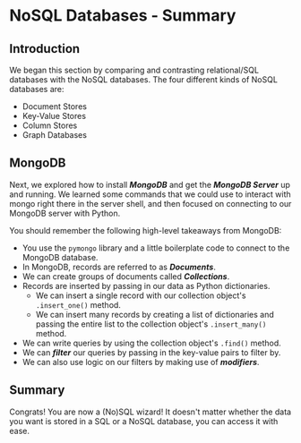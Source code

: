 
# NoSQL Databases - Summary


## Introduction

We began this section by comparing and contrasting relational/SQL databases with the NoSQL databases. The four different kinds of NoSQL databases are: 

* Document Stores
* Key-Value Stores
* Column Stores
* Graph Databases


## MongoDB

Next, we explored how to install **_MongoDB_** and get the **_MongoDB Server_** up and running. We learned some commands that we could use to interact with mongo right there in the server shell, and then focused on connecting to our MongoDB server with Python. 

You should remember the following high-level takeaways from MongoDB:

* You use the `pymongo` library and a little boilerplate code to connect to the MongoDB database. 
* In MongoDB, records are referred to as **_Documents_**. 
* We can create groups of documents called **_Collections_**. 
* Records are inserted by passing in our data as Python dictionaries. 
    * We can insert a single record with our collection object's `.insert_one()` method. 
    * We can insert many records by creating a list of dictionaries and passing the entire list to the collection object's `.insert_many()` method. 
* We can write queries by using the collection object's `.find()` method. 
* We can **_filter_** our queries by passing in the key-value pairs to filter by. 
* We can also use logic on our filters by making use of **_modifiers_**. 

## Summary

Congrats! You are now a (No)SQL wizard! It doesn't matter whether the data you want is stored in a SQL or a NoSQL database, you can access it with ease. 
